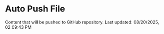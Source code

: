 # Auto Push File

Content that will be pushed to GitHub repository.
Last updated: 08/20/2025, 02:09:43 PM